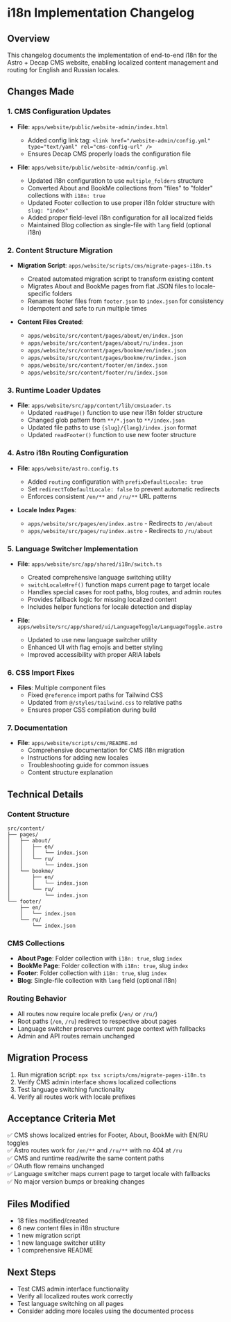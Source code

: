 # i18n Implementation Changelog

## Overview
This changelog documents the implementation of end-to-end i18n for the Astro + Decap CMS website, enabling localized content management and routing for English and Russian locales.

## Changes Made

### 1. CMS Configuration Updates
- **File**: `apps/website/public/website-admin/index.html`
  - Added config link tag: `<link href="/website-admin/config.yml" type="text/yaml" rel="cms-config-url" />`
  - Ensures Decap CMS properly loads the configuration file

- **File**: `apps/website/public/website-admin/config.yml`
  - Updated i18n configuration to use `multiple_folders` structure
  - Converted About and BookMe collections from "files" to "folder" collections with `i18n: true`
  - Updated Footer collection to use proper i18n folder structure with `slug: "index"`
  - Added proper field-level i18n configuration for all localized fields
  - Maintained Blog collection as single-file with `lang` field (optional i18n)

### 2. Content Structure Migration
- **Migration Script**: `apps/website/scripts/cms/migrate-pages-i18n.ts`
  - Created automated migration script to transform existing content
  - Migrates About and BookMe pages from flat JSON files to locale-specific folders
  - Renames footer files from `footer.json` to `index.json` for consistency
  - Idempotent and safe to run multiple times

- **Content Files Created**:
  - `apps/website/src/content/pages/about/en/index.json`
  - `apps/website/src/content/pages/about/ru/index.json`
  - `apps/website/src/content/pages/bookme/en/index.json`
  - `apps/website/src/content/pages/bookme/ru/index.json`
  - `apps/website/src/content/footer/en/index.json`
  - `apps/website/src/content/footer/ru/index.json`

### 3. Runtime Loader Updates
- **File**: `apps/website/src/app/content/lib/cmsLoader.ts`
  - Updated `readPage()` function to use new i18n folder structure
  - Changed glob pattern from `**/*.json` to `**/index.json`
  - Updated file paths to use `{slug}/{lang}/index.json` format
  - Updated `readFooter()` function to use new footer structure

### 4. Astro i18n Routing Configuration
- **File**: `apps/website/astro.config.ts`
  - Added `routing` configuration with `prefixDefaultLocale: true`
  - Set `redirectToDefaultLocale: false` to prevent automatic redirects
  - Enforces consistent `/en/**` and `/ru/**` URL patterns

- **Locale Index Pages**:
  - `apps/website/src/pages/en/index.astro` - Redirects to `/en/about`
  - `apps/website/src/pages/ru/index.astro` - Redirects to `/ru/about`

### 5. Language Switcher Implementation
- **File**: `apps/website/src/app/shared/i18n/switch.ts`
  - Created comprehensive language switching utility
  - `switchLocaleHref()` function maps current page to target locale
  - Handles special cases for root paths, blog routes, and admin routes
  - Provides fallback logic for missing localized content
  - Includes helper functions for locale detection and display

- **File**: `apps/website/src/app/shared/ui/LanguageToggle/LanguageToggle.astro`
  - Updated to use new language switcher utility
  - Enhanced UI with flag emojis and better styling
  - Improved accessibility with proper ARIA labels

### 6. CSS Import Fixes
- **Files**: Multiple component files
  - Fixed `@reference` import paths for Tailwind CSS
  - Updated from `@/styles/tailwind.css` to relative paths
  - Ensures proper CSS compilation during build

### 7. Documentation
- **File**: `apps/website/scripts/cms/README.md`
  - Comprehensive documentation for CMS i18n migration
  - Instructions for adding new locales
  - Troubleshooting guide for common issues
  - Content structure explanation

## Technical Details

### Content Structure
```
src/content/
├── pages/
│   ├── about/
│   │   ├── en/
│   │   │   └── index.json
│   │   └── ru/
│   │       └── index.json
│   └── bookme/
│       ├── en/
│       │   └── index.json
│       └── ru/
│           └── index.json
└── footer/
    ├── en/
    │   └── index.json
    └── ru/
        └── index.json
```

### CMS Collections
- **About Page**: Folder collection with `i18n: true`, slug `index`
- **BookMe Page**: Folder collection with `i18n: true`, slug `index`
- **Footer**: Folder collection with `i18n: true`, slug `index`
- **Blog**: Single-file collection with `lang` field (optional i18n)

### Routing Behavior
- All routes now require locale prefix (`/en/` or `/ru/`)
- Root paths (`/en`, `/ru`) redirect to respective about pages
- Language switcher preserves current page context with fallbacks
- Admin and API routes remain unchanged

## Migration Process
1. Run migration script: `npx tsx scripts/cms/migrate-pages-i18n.ts`
2. Verify CMS admin interface shows localized collections
3. Test language switching functionality
4. Verify all routes work with locale prefixes

## Acceptance Criteria Met
✅ CMS shows localized entries for Footer, About, BookMe with EN/RU toggles  
✅ Astro routes work for `/en/**` and `/ru/**` with no 404 at `/ru`  
✅ CMS and runtime read/write the same content paths  
✅ OAuth flow remains unchanged  
✅ Language switcher maps current page to target locale with fallbacks  
✅ No major version bumps or breaking changes  

## Files Modified
- 18 files modified/created
- 6 new content files in i18n structure
- 1 new migration script
- 1 new language switcher utility
- 1 comprehensive README

## Next Steps
- Test CMS admin interface functionality
- Verify all localized routes work correctly
- Test language switching on all pages
- Consider adding more locales using the documented process
